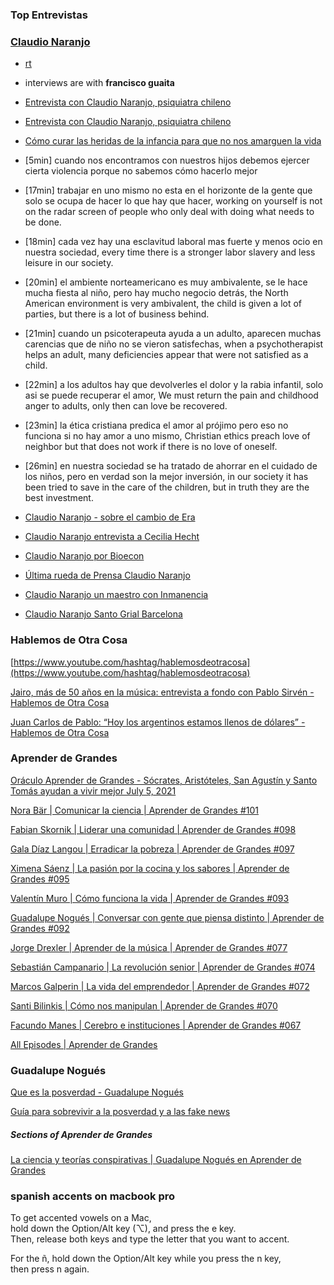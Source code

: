 
### Top Entrevistas

### [Claudio Naranjo](https://en.wikipedia.org/wiki/Claudio_Naranjo)

* [rt](https://actualidad.rt.com)
* interviews are with **francisco guaita**

* [Entrevista con Claudio Naranjo, psiquiatra chileno](https://www.youtube.com/watch?v=qWPZ9HmcZZQ)
* [Entrevista con Claudio Naranjo, psiquiatra chileno](https://www.youtube.com/watch?v=0VZBPrWG_Ws)

* [Cómo curar las heridas de la infancia para que no nos amarguen la vida](https://www.youtube.com/watch?v=i3j8NquR-ig)

* [5min] cuando nos encontramos con nuestros hijos debemos ejercer cierta violencia porque no sabemos cómo hacerlo mejor
* [17min] trabajar en uno mismo no esta en el horizonte de la gente que solo se ocupa de hacer lo que hay que hacer, working on yourself is not on the radar screen of people who only deal with doing what needs to be done.
* [18min] cada vez hay una esclavitud laboral mas fuerte y menos ocio en nuestra sociedad,  every time there is a stronger labor slavery and less leisure in our society.
* [20min] el ambiente norteamericano es muy ambivalente, se le hace mucha fiesta al niño, pero hay mucho negocio detrás, the North American environment is very ambivalent, the child is given a lot of parties, but there is a lot of business behind.
* [21min] cuando un psicoterapeuta ayuda a un adulto, aparecen muchas carencias que de niño no se vieron satisfechas, when a psychotherapist helps an adult, many deficiencies appear that were not satisfied as a child.
* [22min] a los adultos hay que devolverles el dolor y la rabia infantil, solo asi se puede recuperar el amor, We must return the pain and childhood anger to adults, only then can love be recovered.
* [23min] la ética cristiana predica el amor al prójimo pero eso no funciona si no hay amor a uno mismo, Christian ethics preach love of neighbor but that does not work if there is no love of oneself.
* [26min] en nuestra sociedad se ha tratado de ahorrar en el cuidado de los niños, pero en verdad son la mejor inversión, in our society it has been tried to save in the care of the children, but in truth they are the best investment.

* [Claudio Naranjo - sobre el cambio de Era](https://www.youtube.com/watch?v=FobMzBb47sI)
* [Claudio Naranjo entrevista a Cecilia Hecht](https://www.youtube.com/watch?v=ghbeQydtWFQ)
* [Claudio Naranjo por Bioecon](https://www.youtube.com/watch?v=F_jX8jxoBUI)
* [Última rueda de Prensa Claudio Naranjo](https://www.youtube.com/watch?v=MbXolAkeHoI)
* [Claudio Naranjo un maestro con Inmanencia](https://www.youtube.com/watch?v=Mkn9U1u1NM0)
* [Claudio Naranjo Santo Grial Barcelona](https://www.youtube.com/watch?v=jO8Fl4fTkmw)

### Hablemos de Otra Cosa

[https://www.youtube.com/hashtag/hablemosdeotracosa](https://www.youtube.com/hashtag/hablemosdeotracosa)

[Jairo, más de 50 años en la música: entrevista a fondo con Pablo Sirvén - Hablemos de Otra Cosa](https://www.youtube.com/watch?v=6bVBSH2v29A)

[Juan Carlos de Pablo: “Hoy los argentinos estamos llenos de dólares” - Hablemos de Otra Cosa](https://www.youtube.com/watch?v=dQA_9XQiP_Q)

### Aprender de Grandes

[Oráculo Aprender de Grandes - Sócrates, Aristóteles, San Agustín y Santo Tomás ayudan a vivir mejor July 5, 2021](https://www.youtube.com/watch?v=UX4q08WCrDQ)

[Nora Bär | Comunicar la ciencia | Aprender de Grandes #101](https://www.youtube.com/watch?v=xPzHWWVxRz8)

[Fabian Skornik | Liderar una comunidad | Aprender de Grandes #098](https://www.youtube.com/watch?v=2Yjv_FLFleg)

[Gala Díaz Langou | Erradicar la pobreza | Aprender de Grandes #097](https://www.youtube.com/watch?v=139aTKYTKNY)

[Ximena Sáenz | La pasión por la cocina y los sabores | Aprender de Grandes #095](https://www.youtube.com/watch?v=meD--YrP5nI)

[Valentín Muro | Cómo funciona la vida | Aprender de Grandes #093](https://www.youtube.com/watch?v=GA_H8cQcDIY)

[Guadalupe Nogués | Conversar con gente que piensa distinto | Aprender de Grandes #092](https://www.youtube.com/watch?v=Lo4zaUNNRwk)

[Jorge Drexler | Aprender de la música | Aprender de Grandes #077](https://www.youtube.com/watch?v=09SvI-7N2DA)

[Sebastián Campanario | La revolución senior | Aprender de Grandes #074](https://www.youtube.com/watch?v=KjjrM3qn69o)

[Marcos Galperin | La vida del emprendedor | Aprender de Grandes #072](https://www.youtube.com/watch?v=EuSM3LscaWI)

[Santi Bilinkis | Cómo nos manipulan | Aprender de Grandes #070](https://www.youtube.com/watch?v=_89m6UMZsXo)

[Facundo Manes | Cerebro e instituciones | Aprender de Grandes #067](https://www.youtube.com/watch?v=T_sUEZYYDFE)

[All Episodes | Aprender de Grandes](https://www.youtube.com/watch?v=xPzHWWVxRz8&list=PLmNThgmPIjVBjMyO5CxjQHUT6yXSX3ozV)

### Guadalupe Nogués

[Que es la posverdad - Guadalupe Nogués](https://www.youtube.com/watch?v=3yX8vmFtvhg)

[Guía para sobrevivir a la posverdad y a las fake news](https://www.youtube.com/watch?v=9Yy_u72YwPs)

##### Sections of Aprender de Grandes

[La ciencia y teorías conspirativas | Guadalupe Nogués en Aprender de Grandes](https://www.youtube.com/watch?v=-h3qILg4W4M)


### spanish accents on macbook pro

To get accented vowels on a Mac,   
hold down the Option/Alt key (⌥), and press the e key.    
Then, release both keys and type the letter that you want to accent.

For the ñ, hold down the Option/Alt key while you press the n key,    
then press n again.
